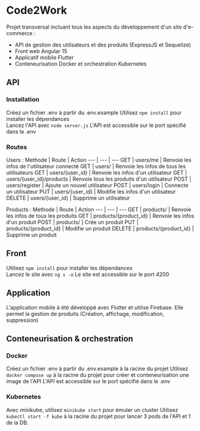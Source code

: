 # Code2Work
Projet transversal incluant tous les aspects du développement d'un site d'e-commerce :
- API de gestion des utilisateurs et des produits (ExpressJS et Sequelize)
- Front web Angular 15
- Applicatif mobile Flutter
- Conteneurisation Docker et orchestration Kubernetes
## API
### Installation
Créez un fichier .env à partir du .env.example
Utilisez `npm install` pour installer les dépendances  
Lancez l'API avec `node server.js`
L'API est accessible sur le port spécifié dans le .env
### Routes
Users :
Methode | Route | Action
--- | --- | ---
GET | users/me | Renvoie les infos de l'utilisateur connecté
GET | users/ | Renvoie les infos de tous les utilisateurs
GET | users/{user_id} | Renvoie les infos d'un utilisateur
GET | users/{user_id}/products | Renvoie tous les produits d'un utilisateur
POST | users/register | Ajoute un nouvel utilisateur
POST | users/login | Connecte un utilisateur
PUT | users/{user_id} | Modifie les infos d'un utilisateur
DELETE | users/{user_id} | Supprime un utilisateur

Products :
Methode | Route | Action
--- | --- | ---
GET | products/ | Renvoie les infos de tous les produits
GET | products/{product_id} | Renvoie les infos d'un produit
POST | products/ | Crée un produit
PUT | products/{product_id} | Modifie un produit
DELETE | products/{product_id} | Supprime un produit

## Front
Utilisez `npm install` pour installer les dépendances  
Lancez le site avec `ng s -o`
Le site est accessible sur le port 4200

## Application
L'application mobile à été développé avec Flutter et utilise Firebase.
Elle permet la gestion de produits (Création, affichage, modification, suppression)

## Conteneurisation & orchestration
### Docker
Créez un fichier .env à partir du .env.example à la racine du projet 
Utilisez `docker compose up` à la racine du projet pour créer et conteneurisation une image de l'API
L'API est accessible sur le port spécifié dans le .env
### Kubernetes
Avec minikube, utilisez `minikube start` pour émuler un cluster
Utilisez `kubectl start -f kube` à la racine du projet pour lancer 3 pods de l'API et 1 de la DB.
